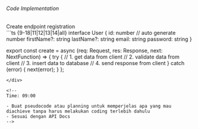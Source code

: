 <StandardTab choosen="usability" />

<div class="my-4"></div>

<div class="flex items-end space-x-5">
  <h6>Code Implementation</h6>
  <span class="text-sm text-gray-400">Create endpoint registration</span>
</div>

<div class="h-96 overflow-y-auto my-4">
```ts {9-18|11|12|13|14|all}
interface User {
  id: number // auto generate number
  firstName?: string
  lastName?: string
  email: string
  password: string
}

export const create = async (req: Request, res: Response, next: NextFunction) => {
  try {
    // 1. get data from client
    // 2. validate data from client
    // 3. insert data to database
    // 4. send response from client
  } catch (error) {
    next(error);
  }
};

```
</div>

<!--
Time: 09:00

- Buat pseudocode atau planning untuk memperjelas apa yang mau diachieve tanpa harus melakukan coding terlebih dahulu
- Sesuai dengan API Docs
-->